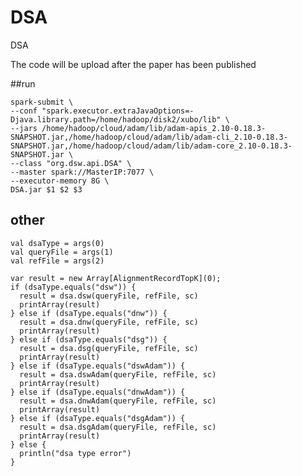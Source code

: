# DSA
DSA

The code will be upload after the paper has been published


##run

    spark-submit \
    --conf "spark.executor.extraJavaOptions=-Djava.library.path=/home/hadoop/disk2/xubo/lib" \
    --jars /home/hadoop/cloud/adam/lib/adam-apis_2.10-0.18.3-SNAPSHOT.jar,/home/hadoop/cloud/adam/lib/adam-cli_2.10-0.18.3-SNAPSHOT.jar,/home/hadoop/cloud/adam/lib/adam-core_2.10-0.18.3-SNAPSHOT.jar \
    --class "org.dsw.api.DSA" \
    --master spark://MasterIP:7077 \
    --executor-memory 8G \
    DSA.jar $1 $2 $3
  
  
  
  ## other
    val dsaType = args(0)
    val queryFile = args(1)
    val refFile = args(2)

    var result = new Array[AlignmentRecordTopK](0);
    if (dsaType.equals("dsw")) {
      result = dsa.dsw(queryFile, refFile, sc)
      printArray(result)
    } else if (dsaType.equals("dnw")) {
      result = dsa.dnw(queryFile, refFile, sc)
      printArray(result)
    } else if (dsaType.equals("dsg")) {
      result = dsa.dsg(queryFile, refFile, sc)
      printArray(result)
    } else if (dsaType.equals("dswAdam")) {
      result = dsa.dswAdam(queryFile, refFile, sc)
      printArray(result)
    } else if (dsaType.equals("dnwAdam")) {
      result = dsa.dnwAdam(queryFile, refFile, sc)
      printArray(result)
    } else if (dsaType.equals("dsgAdam")) {
      result = dsa.dsgAdam(queryFile, refFile, sc)
      printArray(result)
    } else {
      println("dsa type error")
    }

